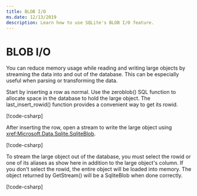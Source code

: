```yaml
---
title: BLOB I/O
ms.date: 12/13/2019
description: Learn how to use SQLite's BLOB I/O feature.
---
```

# BLOB I/O

You can reduce memory usage while reading and writing large objects by streaming the data into and out of the database. This can be especially useful when parsing or transforming the data.

Start by inserting a row as normal. Use the zeroblob() SQL function to allocate space in the database to hold the large object. The last_insert_rowid() function provides a convenient way to get its rowid.

[!code-csharp[](../../../../samples/snippets/standard/data/sqlite/StreamingSample/Program.cs?name=snippet_Insert)]

After inserting the row, open a stream to write the large object using <xref:Microsoft.Data.Sqlite.SqliteBlob>.

[!code-csharp[](../../../../samples/snippets/standard/data/sqlite/StreamingSample/Program.cs?name=snippet_Write)]

To stream the large object out of the database, you must select the rowid or one of its aliases as show here in addition to the large object's column. If you don't select the rowid, the entire object will be loaded into memory. The object returned by GetStream() will be a SqliteBlob when done correctly.

[!code-csharp[](../../../../samples/snippets/standard/data/sqlite/StreamingSample/Program.cs?name=snippet_Read)]
